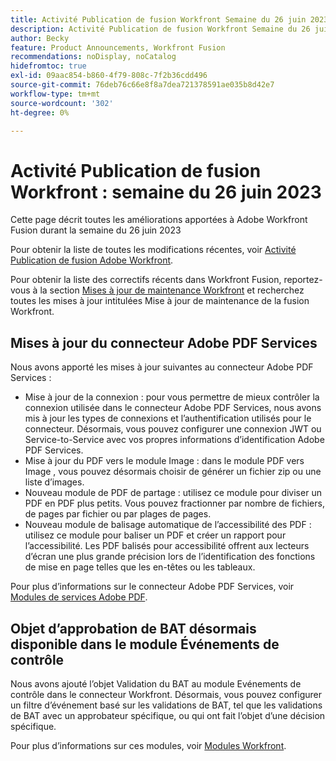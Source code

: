 ```yaml
---
title: Activité Publication de fusion Workfront Semaine du 26 juin 2023
description: Activité Publication de fusion Workfront Semaine du 26 juin 2023
author: Becky
feature: Product Announcements, Workfront Fusion
recommendations: noDisplay, noCatalog
hidefromtoc: true
exl-id: 09aac854-b860-4f79-808c-7f2b36cdd496
source-git-commit: 76deb76c66e8f8a7dea721378591ae035b8d42e7
workflow-type: tm+mt
source-wordcount: '302'
ht-degree: 0%

---
```


# Activité Publication de fusion Workfront : semaine du 26 juin 2023

Cette page décrit toutes les améliorations apportées à Adobe Workfront Fusion durant la semaine du 26 juin 2023

Pour obtenir la liste de toutes les modifications récentes, voir [Activité Publication de fusion Adobe Workfront](../../../product-announcements/product-releases/fusion-release-activity/fusion-release-activity.md).

Pour obtenir la liste des correctifs récents dans Workfront Fusion, reportez-vous à la section [Mises à jour de maintenance Workfront](https://experienceleague.adobe.com/docs/workfront-known-issues/releases/current-updates.html) et recherchez toutes les mises à jour intitulées Mise à jour de maintenance de la fusion Workfront.

## Mises à jour du connecteur Adobe PDF Services

Nous avons apporté les mises à jour suivantes au connecteur Adobe PDF Services :

* Mise à jour de la connexion : pour vous permettre de mieux contrôler la connexion utilisée dans le connecteur Adobe PDF Services, nous avons mis à jour les types de connexions et l’authentification utilisés pour le connecteur. Désormais, vous pouvez configurer une connexion JWT ou Service-to-Service avec vos propres informations d’identification Adobe PDF Services.
* Mise à jour du PDF vers le module Image : dans le module PDF vers Image , vous pouvez désormais choisir de générer un fichier zip ou une liste d’images.
* Nouveau module de PDF de partage : utilisez ce module pour diviser un PDF en PDF plus petits. Vous pouvez fractionner par nombre de fichiers, de pages par fichier ou par plages de pages.
* Nouveau module de balisage automatique de l’accessibilité des PDF : utilisez ce module pour baliser un PDF et créer un rapport pour l’accessibilité. Les PDF balisés pour accessibilité offrent aux lecteurs d’écran une plus grande précision lors de l’identification des fonctions de mise en page telles que les en-têtes ou les tableaux.

Pour plus d’informations sur le connecteur Adobe PDF Services, voir [Modules de services Adobe PDF](/help/quicksilver/workfront-fusion/apps-and-their-modules/pdf-modules.md).

## Objet d’approbation de BAT désormais disponible dans le module Événements de contrôle

Nous avons ajouté l’objet Validation du BAT au module Evénements de contrôle dans le connecteur Workfront. Désormais, vous pouvez configurer un filtre d’événement basé sur les validations de BAT, tel que les validations de BAT avec un approbateur spécifique, ou qui ont fait l’objet d’une décision spécifique.

Pour plus d’informations sur ces modules, voir [Modules Workfront](/help/quicksilver/workfront-fusion/apps-and-their-modules/workfront-modules.md#triggers).
